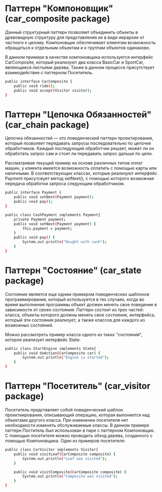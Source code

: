 # Паттерн "Компоновщик" (car_composite package)
Данный структурный паттерн позволяет объединить объекты в древовидную структуру для представления их в виде иерархии от частного к целому. Компоновщик обеспечивает клиентам возможность обращаться к отдельным объектам и к группам объектов одинаково.

В данном примере в качестве компоновщика используется интерфейс CarComposite, который реализуют два класса BasicCar и SportCar, являющиеся листьями дерева. Также в данном процессе присутствует взаимодействие с паттерном Посетитель.

```sh
public interface CarComposite {
	public void ride();
	public void accept(Visitor visitor);
}
```
# Паттерн "Цепочка Обязанностей" (car_chain package)
Цепочка обязанностей — это поведенческий паттерн проектирования, который позволяет передавать запросы последовательно по цепочке обработчиков. Каждый последующий обработчик решает, может ли он обработать запрос сам и стоит ли передавать запрос дальше по цепи.

Рассматривая текущий пример на основе различных типов оплат машин, у клиента имеется возможность оплатить с помощью карты или наличными. В соответствующих классах, которые реализуют интерфейс Payment присутсвует метод setNext(), с помощью которого возможная передача обработки запроса следующим обработчиком.

```sh
public interface Payment {
	public void setNext(Payment payment);
	public void pay();
}

public class CashPayment implements Payment{
	private Payment payment;
	public void setNext(Payment payment) {
		this.payment = payment;
	}
	public void pay() {
		System.out.println("Bought with cash");
	}
}
```
# Паттерн "Состояние" (car_state package)
Состояние является еще одним примером поведенческих шаблонов программирования, который используется в тех случаях, когда во время выполнения программы объект должен менять свое поведение в зависимости от своео состояния.
Паттерн состоит из трех частей: класса, объекты которого должны менять свое состояние, интерфейса, который эти состояния реализует, а также классов для каждого из возможных состояний.

Можно рассмотреть пример класса одного из таких "состояний", которое реализует интерфейс State:
```sh
public class StartEngine implements State{
	public void doAction(CarComposite car) {
		System.out.println("Engine is started");
	}
}
```
# Паттерн "Посетитель" (car_visitor package)
Посетитель представляет собой поведенческий шаблон проектиирования, описывающий операцию, которая выпоняется над объектами другого класса. При изменении посетителя нет необходмости изменять обслуживаемые классы.
В данном примере паттерн Поститель был использован в паре с паттерном Компоновщик. С помощью посетителя можно проводить обход дерева, созданного с помощью Компоновщика.
Один из примеров посетителя:
```sh
public class CarVisitor implements Visitor{
	public void visitLeaf(CarComposite composite) {
		System.out.println("Leaf was visited");
	}

	public void visitComposite(CarComposite composite) {
		System.out.println("Composite was visited");
	}
}
```
